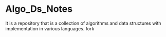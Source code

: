 # Algo_Ds_Notes
It is a repository that is a collection of algorithms and data structures with implementation in various languages.
fork
